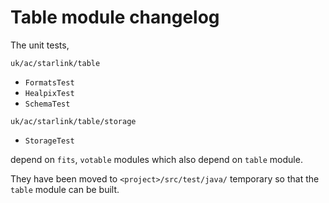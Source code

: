 # Table module changelog

The unit tests,

`uk/ac/starlink/table`
- `FormatsTest`
- `HealpixTest`
- `SchemaTest`

`uk/ac/starlink/table/storage`
- `StorageTest`

depend on `fits`, `votable` modules which also depend on `table` module.

They have been moved to `<project>/src/test/java/` temporary so that the `table` module can be built.